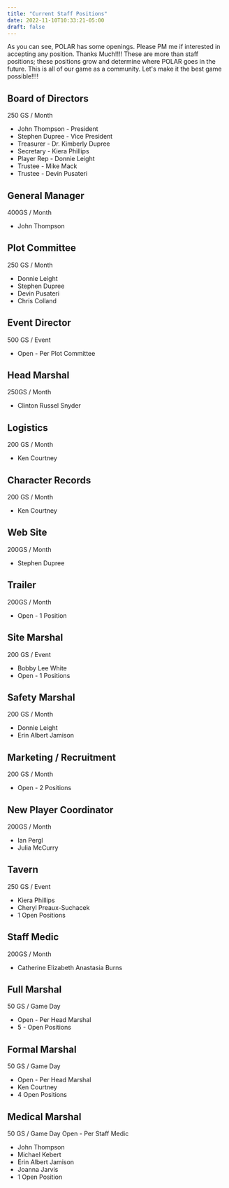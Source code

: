 ```yaml
---
title: "Current Staff Positions"
date: 2022-11-10T10:33:21-05:00
draft: false
---
```


As you can see, POLAR has some openings. Please PM me if interested in accepting any position. Thanks Much!!!!
These are more than staff positions; these positions grow and determine where POLAR goes in the future. This is all of our game as a community. Let's make it the best game possible!!!!

## Board of Directors

250 GS / Month

- John Thompson - President
- Stephen Dupree - Vice President
- Treasurer - Dr. Kimberly Dupree 
- Secretary - Kiera Phillips 
- Player Rep - Donnie Leight 
- Trustee - Mike Mack 
- Trustee - Devin Pusateri 

## General Manager

400GS / Month

- John Thompson 

## Plot Committee 

250 GS / Month

- Donnie Leight 
- Stephen Dupree 
- Devin Pusateri
- Chris Colland  

## Event Director

500 GS / Event

- Open - Per Plot Committee 

## Head Marshal

250GS / Month

- Clinton Russel Snyder 

## Logistics

200 GS / Month

- Ken Courtney 

## Character Records

200 GS / Month

- Ken Courtney 

## Web Site

200GS / Month

- Stephen Dupree 

## Trailer

200GS / Month

- Open - 1 Position

## Site Marshal

200 GS / Event

- Bobby Lee White 
- Open - 1 Positions

## Safety Marshal

200 GS / Month

- Donnie Leight 
- Erin Albert Jamison

## Marketing / Recruitment

200 GS / Month

- Open - 2 Positions

## New Player Coordinator

200GS / Month

- Ian Pergl 
- Julia McCurry 

## Tavern

250 GS / Event

- Kiera Phillips 
- Cheryl Preaux-Suchacek 
- 1 Open Positions

## Staff Medic

200GS / Month

-   Catherine Elizabeth Anastasia Burns 

##   Full Marshal 

50 GS / Game Day 

- Open - Per Head Marshal 
- 5 - Open Positions

## Formal Marshal 

50 GS / Game Day 

- Open - Per Head Marshal 
- Ken Courtney 
- 4 Open Positions 

## Medical Marshal

50 GS / Game Day Open - Per Staff Medic

- John Thompson 
- Michael Kebert 
- Erin Albert Jamison 
- Joanna Jarvis  
- 1 Open Position 
